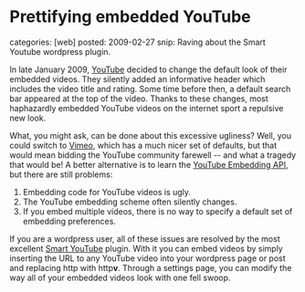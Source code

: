 Prettifying embedded YouTube
============================
categories: [web]
posted: 2009-02-27
snip: Raving about the Smart Youtube wordpress plugin.



In late January 2009, [YouTube][] decided to change the default look of their
embedded videos. They silently added an informative header which includes the
video title and rating. Some time before then, a default search bar appeared at
the top of the video. Thanks to these changes, most haphazardly embedded
YouTube videos on the internet sport a repulsive new look. 

What, you might ask, can be done about this excessive ugliness? Well, you could
switch to [Vimeo][], which has a much nicer set of defaults, but that would
mean bidding the YouTube community farewell -- and what a tragedy that would
be! A better alternative is to learn the [YouTube Embedding API][], but there
are still problems:

1.  Embedding code for YouTube videos is ugly.
2.  The YouTube embedding scheme often silently changes.
3.  If you embed multiple videos, there is no way to specify a default
    set of embedding preferences.

If you are a wordpress user, all of these issues are resolved by the most
excellent [Smart YouTube][] plugin. With it you can embed videos by simply
inserting the URL to any YouTube video into your wordpress page or post and
replacing http with http**v**. Through a settings page, you can modify the way
all of your embedded videos look with one fell swoop.

  [YouTube]: http://www.youtube.com/
  [Vimeo]: http://www.vimeo.com
  [YouTube Embedding API]: http://code.google.com/apis/youtube/player_parameters.html
  [Smart YouTube]: http://www.prelovac.com/vladimir/wordpress-plugins/smart-youtube

